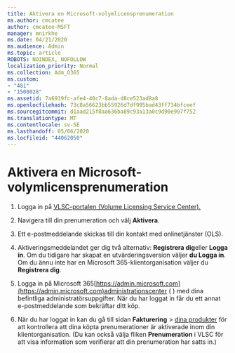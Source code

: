 ```yaml
---
title: Aktivera en Microsoft-volymlicensprenumeration
ms.author: cmcatee
author: cmcatee-MSFT
manager: mnirkhe
ms.date: 04/21/2020
ms.audience: Admin
ms.topic: article
ROBOTS: NOINDEX, NOFOLLOW
localization_priority: Normal
ms.collection: Adm_O365
ms.custom:
- "481"
- "1500028"
ms.assetid: 7a6919fc-afe4-40c7-8ada-d8ce523ad8a8
ms.openlocfilehash: 73c8a56623bb55926d7df995bad43ff734bfceef
ms.sourcegitcommit: d1aad215f8aa636ba89c93a13a0c9d90e997f752
ms.translationtype: MT
ms.contentlocale: sv-SE
ms.lasthandoff: 05/06/2020
ms.locfileid: "44062050"
---
```

# <a name="activating-a-microsoft-volume-license-subscription"></a>Aktivera en Microsoft-volymlicensprenumeration

1. Logga in på [VLSC-portalen (Volume Licensing Service Center).](https://go.microsoft.com/fwlink/p/?LinkId=329762)

2. Navigera till din prenumeration och välj **Aktivera**.

3. Ett e-postmeddelande skickas till din kontakt med onlinetjänster (OLS).

4. Aktiveringsmeddelandet ger dig två alternativ: **Registrera dig**eller **Logga in**. Om du tidigare har skapat en utvärderingsversion väljer **du Logga in**. Om du ännu inte har en Microsoft 365-klientorganisation väljer du **Registrera dig**.

5. Logga in på Microsoft 365[https://admin.microsoft.com](https://admin.microsoft.com)administrationscenter ( ) med dina befintliga administratörsuppgifter. När du har loggat in får du ett annat e-postmeddelande som bekräftar ditt köp.

6. När du har loggat in kan du gå till sidan **Fakturering** \> [dina produkter](https://go.microsoft.com/fwlink/p/?linkid=842054) för att kontrollera att dina köpta prenumerationer är aktiverade inom din klientorganisation. (Du kan också välja fliken **Prenumeration** i VLSC för att visa information som verifierar att din prenumeration har satts in.)
